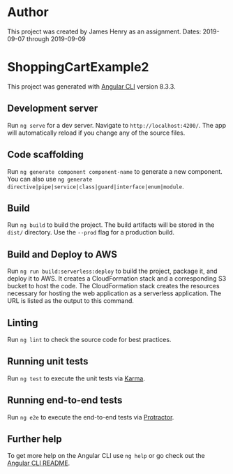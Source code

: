 # Author
This project was created by James Henry as an assignment.
Dates: 2019-09-07 through 2019-09-09

# ShoppingCartExample2

This project was generated with [Angular CLI](https://github.com/angular/angular-cli) version 8.3.3.

## Development server

Run `ng serve` for a dev server. Navigate to `http://localhost:4200/`. The app will automatically reload if you change any of the source files.

## Code scaffolding

Run `ng generate component component-name` to generate a new component. You can also use `ng generate directive|pipe|service|class|guard|interface|enum|module`.

## Build

Run `ng build` to build the project. The build artifacts will be stored in the `dist/` directory. Use the `--prod` flag for a production build.

## Build and Deploy to AWS

Run `ng run build:serverless:deploy` to build the project, package it, and deploy
it to AWS. It creates a CloudFormation stack and a corresponding S3 bucket to host the code.
The CloudFormation stack creates the resources necessary for hosting the web application
as a serverless application. The URL is listed as the output to this command.

## Linting
Run `ng lint` to check the source code for best practices.

## Running unit tests

Run `ng test` to execute the unit tests via [Karma](https://karma-runner.github.io).

## Running end-to-end tests

Run `ng e2e` to execute the end-to-end tests via [Protractor](http://www.protractortest.org/).

## Further help

To get more help on the Angular CLI use `ng help` or go check out the [Angular CLI README](https://github.com/angular/angular-cli/blob/master/README.md).
